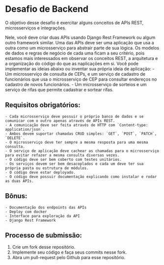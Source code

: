 # Desafio de Backend 

O objetivo desse desafio é exercitar alguns conceitos de APIs REST, microsserviços e integrações.

Nele, você deve criar duas APIs usando Django Rest Framework ou algum outro framework similar.
Uma das APIs deve ser uma aplicação que usa a outra como um microsserviço para abstrair parte de sua lógica.
Os modelos de dados e regras de negócio de cada uma ficam a seu critério, pois estamos mais interessados em observar os conceitos REST, a arquitetura e a organização do código do que as naplicações em si. Você pode implementar as ideias abaixo ou inventar sua própria ideia de aplicação:
    - Um microsserviço de consulta de CEPs, e um serviço de cadastro de funcionários que usa o microsserviço de CEP para consultar endereços no cadastro de novos funcionários.
    - Um microsserviço de sorteios e um serviço de rifas que permite cadastrar e sortear rifas.


## Requisitos **obrigatórios**:
    - Cada microsserviço deve possuir o próprio banco de dados e se comunicar com o outro apenas através de APIs REST.
    - A comunicação deve ser feita através de HTTP com `Content-type: application/json`.
    - Ambos devem suportar chamadas CRUD simples: `GET`, `POST`, `PATCH`, `DELETE`.
    - O microsserviço deve ter sempre a mesma resposta para uma mesma consulta.
    - O serviço de aplicação deve cachear as chamadas para o microsserviço para evitar refazer a mesma consulta diversas vezes.
    - O código deve ser bem coberto com testes unitários.
    - Os serviços devem ser bem desacoplados e cada um deve ter sua própria pasta ou estrutura de módulos.
    - O código deve estar deployado.
    - O código deve possuir documentação explicando como instalar e rodar as duas APIs.

## Bônus:
    - Documentação dos endpoints das APIs
    - Deploy com docker
    - Interface para exploração da API
    - Django Rest Framework


## Processo de submissão:
1. Crie um fork desse repositório.
2. Implemente seu código e faça seus commits nesse fork.
4. Abra um pull-request pelo Github para esse repositório.

